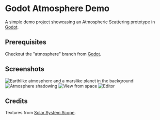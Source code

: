 # Godot Atmosphere Demo

A simple demo project showcasing an Atmospheric Scattering prototype in [Godot](https://godotengine.org/).

## Prerequisites

Checkout the "atmosphere" branch from [Godot](https://github.com/zwostein/godot/tree/atmosphere).

## Screenshots

![Earthlike atmosphere and a marslike planet in the background](../screenshots/GodotAtmosphere1.png)
![Atmosphere shadowing](../screenshots/GodotAtmosphere2.png)
![View from space](../screenshots/GodotAtmosphere3.png)
![Editor](../screenshots/GodotAtmosphereEditor.png)

## Credits

Textures from [Solar System Scope](https://www.solarsystemscope.com/textures/).
